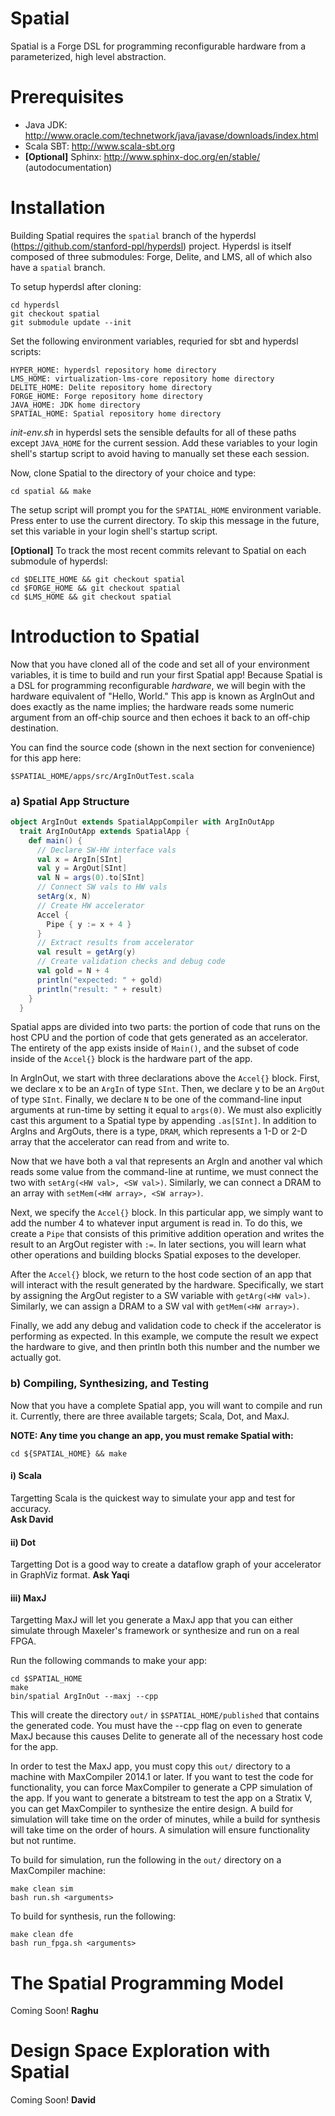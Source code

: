 # Spatial
Spatial is a Forge DSL for programming reconfigurable hardware from a parameterized, high level abstraction.

Prerequisites
=============

* Java JDK: http://www.oracle.com/technetwork/java/javase/downloads/index.html
* Scala SBT: http://www.scala-sbt.org
* **[Optional]** Sphinx: http://www.sphinx-doc.org/en/stable/ (autodocumentation)


Installation
============

Building Spatial requires the `spatial` branch of the hyperdsl (https://github.com/stanford-ppl/hyperdsl) project. Hyperdsl is itself composed of three submodules: Forge, Delite, and LMS, all of which also have a `spatial` branch.

To setup hyperdsl after cloning:

    cd hyperdsl
    git checkout spatial
    git submodule update --init

Set the following environment variables, requried for sbt and hyperdsl scripts:

    HYPER_HOME: hyperdsl repository home directory
    LMS_HOME: virtualization-lms-core repository home directory
    DELITE_HOME: Delite repository home directory
    FORGE_HOME: Forge repository home directory
    JAVA_HOME: JDK home directory
    SPATIAL_HOME: Spatial repository home directory

*init-env.sh* in hyperdsl sets the sensible defaults for all of these paths except `JAVA_HOME` for the current session. Add these variables to your login shell's startup script to avoid having to manually set these each session.

Now, clone Spatial to the directory of your choice and type:

    cd spatial && make

The setup script will prompt you for the `SPATIAL_HOME` environment variable. Press enter to use the current directory. To skip this message in the future, set this variable in your login shell's startup script.


**[Optional]** To track the most recent commits relevant to Spatial on each submodule of hyperdsl:

    cd $DELITE_HOME && git checkout spatial
    cd $FORGE_HOME && git checkout spatial
    cd $LMS_HOME && git checkout spatial


Introduction to Spatial
=======================
Now that you have cloned all of the code and set all of your environment variables, it is time to build and run your first Spatial app!  Because Spatial is a DSL for programming reconfigurable *hardware*, we will begin with the hardware equivalent of "Hello, World."   This app is known as ArgInOut and does exactly as the name implies; the hardware reads some numeric argument from an off-chip source and then echoes it back to an off-chip destination.

You can find the source code (shown in the next section for convenience) for this app here:

    $SPATIAL_HOME/apps/src/ArgInOutTest.scala

### a) Spatial App Structure

```scala
object ArgInOut extends SpatialAppCompiler with ArgInOutApp
  trait ArgInOutApp extends SpatialApp {
    def main() {
      // Declare SW-HW interface vals
      val x = ArgIn[SInt]
      val y = ArgOut[SInt]
      val N = args(0).to[SInt]
      // Connect SW vals to HW vals
      setArg(x, N)
      // Create HW accelerator
      Accel {
        Pipe { y := x + 4 }
      }
      // Extract results from accelerator
      val result = getArg(y)
      // Create validation checks and debug code
      val gold = N + 4
      println("expected: " + gold)
      println("result: " + result)
    }
  }
  ```
Spatial apps are divided into two parts: the portion of code that runs on the host CPU and the portion of code that gets generated as an accelerator.  The entirety of the app exists inside of `Main()`, and the subset of code inside of the `Accel{}` block is the hardware part of the app.  

In ArgInOut, we start with three declarations above the `Accel{}` block.  First, we declare x to be an `ArgIn` of type `SInt`.  Then, we declare y to be an `ArgOut` of type `SInt`.  Finally, we declare `N` to be one of the command-line input arguments at run-time by setting it equal to `args(0)`.  We must also explicitly cast this argument to a Spatial type by appending `.as[SInt]`.  In addition to ArgIns and ArgOuts, there is a type, `DRAM`, which represents a 1-D or 2-D array that the accelerator can read from and write to.

Now that we have both a val that represents an ArgIn and another val which reads some value from the command-line at runtime, we must connect the two with `setArg(<HW val>, <SW val>)`.  Similarly, we can connect a DRAM to an array with `setMem(<HW array>, <SW array>)`.  

Next, we specify the `Accel{}` block.  In this particular app, we simply want to add the number 4 to whatever input argument is read in.  To do this, we create a `Pipe` that consists of this primitive addition operation and writes the result to an ArgOut register with `:=`.  In later sections, you will learn what other operations and building blocks Spatial exposes to the developer.  

After the `Accel{}` block, we return to the host code section of an app that will interact with the result generated by the hardware.  Specifically, we start by assigning the ArgOut register to a SW variable with `getArg(<HW val>)`.  Similarly, we can assign a DRAM to a SW val with `getMem(<HW array>)`.

Finally, we add any debug and validation code to check if the accelerator is performing as expected.  In this example, we compute the result we expect the hardware to give, and then println both this number and the number we actually got.

### b) Compiling, Synthesizing, and Testing

Now that you have a complete Spatial app, you will want to compile and run it.  Currently, there are three available targets; Scala, Dot, and MaxJ.  

**NOTE: Any time you change an app, you must remake Spatial with:**

    cd ${SPATIAL_HOME} && make

#### i) Scala
Targetting Scala is the quickest way to simulate your app and test for accuracy.  
**Ask David**

#### ii) Dot
Targetting Dot is a good way to create a dataflow graph of your accelerator in GraphViz format.
**Ask Yaqi**

#### iii) MaxJ
Targetting MaxJ will let you generate a MaxJ app that you can either simulate through Maxeler's framework or synthesize and run on a real FPGA.

Run the following commands to make your app:
    
    cd $SPATIAL_HOME
    make
    bin/spatial ArgInOut --maxj --cpp

This will create the directory `out/` in `$SPATIAL_HOME/published` that contains the generated code.  You must have the --cpp flag on even to generate MaxJ because this causes Delite to generate all of the necessary host code for the app. 

In order to test the MaxJ app, you must copy this `out/` directory to a machine with MaxCompiler 2014.1 or later.  If you want to test the code for functionality, you can force MaxCompiler to generate a CPP simulation of the app.  If you want to generate a bitstream to test the app on a Stratix V, you can get MaxCompiler to synthesize the entire design.  A build for simulation will take time on the order of minutes, while a build for synthesis will take time on the order of hours.  A simulation will ensure functionality but not runtime.

To build for simulation, run the following in the `out/` directory on a MaxCompiler machine:
    
    make clean sim
    bash run.sh <arguments>
    
To build for synthesis, run the following:
    
    make clean dfe
    bash run_fpga.sh <arguments>


The Spatial Programming Model
=============================
Coming Soon!
**Raghu**


Design Space Exploration with Spatial
=====================================
Coming Soon!
**David**

